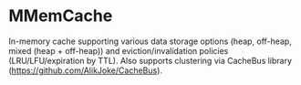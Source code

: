# MMemCache
In-memory cache supporting various data storage options (heap, off-heap, mixed (heap + off-heap)) and eviction/invalidation policies (LRU/LFU/expiration by TTL). Also supports clustering via CacheBus library (https://github.com/AlikJoke/CacheBus).
